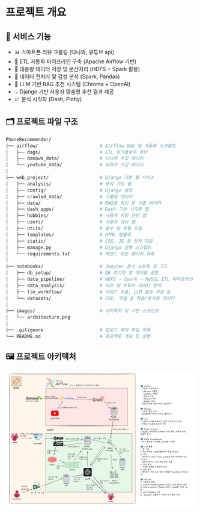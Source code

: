# 프로젝트 개요

## 🔧 서비스 기능

- 📊 스마트폰 리뷰 크롤링 (다나와, 유튜브 api)
- 🔄 ETL 자동화 파이프라인 구축 (Apache Airflow 기반)
- 📂 대용량 데이터 저장 및 분산처리 (HDFS + Spark 활용)
- 🧼 데이터 전처리 및 감성 분석 (Spark, Pandas)
- 🧠 LLM 기반 RAG 추천 시스템 (Chroma + OpenAI)
- 💡 Django 기반 사용자 맞춤형 추천 결과 제공
- 📈 분석 시각화 (Dash, Plotly)

## 🗂 프로젝트 파일 구조

```bash
PhoneRecommender/
├── airflow/                       # Airflow DAG 및 자동화 스크립트
│   ├── dags/                      # ETL 워크플로우 정의
│   ├── danawa_data/               # 다나와 수집 데이터
│   └── youtube_data/              # 유튜브 수집 데이터
│
├── web_project/                   # Django 기반 웹 서비스
│   ├── analysis/                  # 분석 기능 앱
│   ├── config/                    # Django 설정
│   ├── crawled_data/              # 크롤링 데이터
│   ├── data/                      # RAG용 최신 폰 기종 데이터
│   ├── dash_apps/                 # Dash 기반 시각화 앱
│   ├── hobbies/                   # 사용자 취향 관련 앱
│   ├── users/                     # 사용자 관리 앱
│   ├── utils/                     # 함수 및 유틸 모음
│   ├── templates/                 # HTML 템플릿
│   ├── static/                    # CSS, JS 등 정적 파일
│   ├── manage.py                  # Django 실행 스크립트
│   └── requirements.txt           # 백엔드 의존 패키지 목록
│
├── notebooks/                     # Jupyter 분석 노트북 및 코드
│   ├── db_setup/                  # DB 초기화 및 테이블 설정
│   ├── data_pipeline/             # HDFS → Spark → MySQL ETL 파이프라인
│   ├── data_analysis/             # 리뷰 및 유튜브 데이터 분석
│   ├── llm_workflow/              # 키워드 추출, LLM 결과 저장 등
│   └── datasets/                  # CSV, 엑셀 등 학습/분석용 데이터
│
├── images/                        # 아키텍처 및 시연 스크린샷
│   └── architecture.png
│
├── .gitignore                     # 업로드 제외 파일 목록
└── README.md                      # 프로젝트 개요 및 설명


```

## 🖼 프로젝트 아키텍처
![image](./images/architecture.png)
